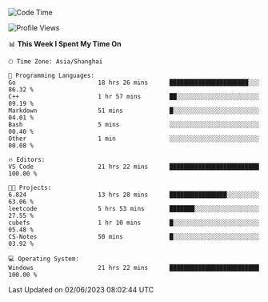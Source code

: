 <!--START_SECTION:waka-->
![Code Time](http://img.shields.io/badge/Code%20Time-962%20hrs%201%20min-blue)

![Profile Views](http://img.shields.io/badge/Profile%20Views-0-blue)

📊 **This Week I Spent My Time On** 

```text
🕑︎ Time Zone: Asia/Shanghai

💬 Programming Languages: 
Go                       18 hrs 26 mins      ██████████████████████░░░   86.32 % 
C++                      1 hr 57 mins        ██░░░░░░░░░░░░░░░░░░░░░░░   09.19 % 
Markdown                 51 mins             █░░░░░░░░░░░░░░░░░░░░░░░░   04.01 % 
Bash                     5 mins              ░░░░░░░░░░░░░░░░░░░░░░░░░   00.40 % 
Other                    1 min               ░░░░░░░░░░░░░░░░░░░░░░░░░   00.08 % 

🔥 Editors: 
VS Code                  21 hrs 22 mins      █████████████████████████   100.00 % 

🐱‍💻 Projects: 
6.824                    13 hrs 28 mins      ████████████████░░░░░░░░░   63.06 % 
leetcode                 5 hrs 53 mins       ███████░░░░░░░░░░░░░░░░░░   27.55 % 
cubefs                   1 hr 10 mins        █░░░░░░░░░░░░░░░░░░░░░░░░   05.48 % 
CS-Notes                 50 mins             █░░░░░░░░░░░░░░░░░░░░░░░░   03.92 % 

💻 Operating System: 
Windows                  21 hrs 22 mins      █████████████████████████   100.00 % 
```


 Last Updated on 02/06/2023 08:02:44 UTC
<!--END_SECTION:waka-->